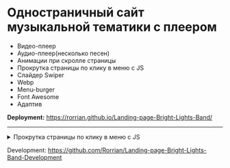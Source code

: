 # Одностраничный сайт музыкальной тематики с плеером

* Видео-плеер
* Аудио-плеер(несколько песен)
* Анимации при скролле страницы
* Прокрутка страницы по клику в меню с JS
* Слайдер Swiper
* Webp
* Menu-burger
* Font Awesome
* Адаптив

<b>Deployment:</b>
https://rorrian.github.io/Landing-page-Bright-Lights-Band/
_____________________

<details>
  <summary>Прокрутка страницы по клику в меню с JS</summary>
Задаем пунктам меню атрибут "data-goto", равный классу блока к кот. необходима прокрутка.
На каждый пункт прослушка нажатия: получаем элемент к кот. нужна прокрутка, высчитываем сколько до него px,
и используем метод window.scrollTo().
При нажатии в меню-бургере перед действиями, закрываем его.
    
</details>

Development:
https://github.com/Rorrian/Landing-page-Bright-Lights-Band-Development
